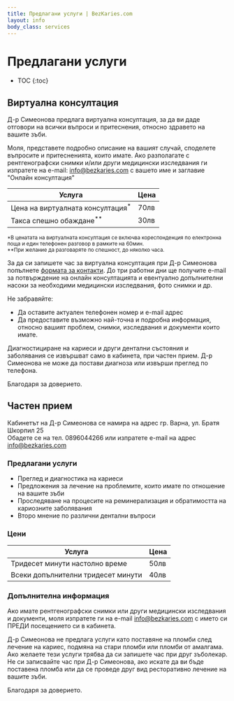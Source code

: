 ```yaml
---
title: Предлагани услуги | BezKaries.com
layout: info
body_class: services
---
```


# Предлагани услуги

* TOC
{:toc}


## Виртуална консултация

Д-р Симеонова предлага виртуална консултация, за да ви даде отговори на всички въпроси и притеснения, относно здравето на вашите зъби.

Моля, представете подробно описание на вашият случай, споделете въпросите и притесненията, които имате. Ако разполагате с рентгенографски снимки и/или други медицински изследвания ги изпратете на e-mail: [info@bezkaries.com][email] с вашето име и заглавие "Онлайн консултация"


Услугa | Цена
-----------|-----------|
Цена на виртуалната консултация<sup>*</sup> | 70лв
Такса спешно обаждане<sup>**</sup> | 30лв

<span style="font-size: smaller;">*В ценатата на виртуалната консултация се включва кореспонденция по електронна поща и един телефонен разговор в рамките на 60мин.</span><br />
<span style="font-size: smaller;">**При желание да разговаряте по спешност, до няколко часа.</span>


За да си запишете час за виртуална консултация при Д-р Симеонова попълнете [формата за контакти][contact]. До три работни дни ще получите e-mail за потвърждение на онлайн консултацията и евентуално допълнителни насоки за необходими медицински изследвания, фото снимки и др.

Не забравяйте:

- Да оставите актуален телефонен номер и e-mail адрес
- Да предоставите възможно най-точна и подробна информация, относно вашият проблем, снимки, изследвания и документи които имате.


Диагностициране на кариеси и други дентални състояния и заболявания се извършват само в кабинета, при частен прием. Д-р Симеонова не може да постави диагноза или извърши преглед по телефона.

Благодаря за доверието.


## Частен прием

Кабинетът на Д-р Симеонова се намира на адрес гр. Варна, ул. Братя Шкорпил 25<br />
Обадете се на тел. 0896044266 или изпратете e-mail на адрес [info@bezkaries.com][email]

### Предлагани услуги

- Преглед и диагностика на кариеси
- Предложения за лечение на проблемите, които имате по отношение на вашите зъби
- Проследяване на процесите на реминерализация и обратимостта на кариозните заболявания
- Второ мнение по различни дентални въпроси


### Цени

Услуга | Цена
-----------|-----------|
Тридесет минути настолно време | 50лв
Всеки допълнителни тридесет минути | 40лв


### Допълнителна информация

Ако имате рентгенографски снимки или други медицински изследвания и документи, моля изпратете ги на e-mail [info@bezkaries.com][email] с името си ПРЕДИ посещението си в кабинета.

Д-р Симеонова не предлага услуги като поставяне на пломби след лечение на кариес, подмяна на стари пломби или пломби от амалгама. Ако желаете тези услуги трябва да си запишете час при друг зъболекар. 
Не си записвайте час при Д-р Симеонова, ако искате да ви бъде поставена пломба или да се проведе друг вид ресторативно лечение на вашите зъби.

Благодаря за доверието.


[email]: mailto:info@bezkaries.com
[contact]: /contact/